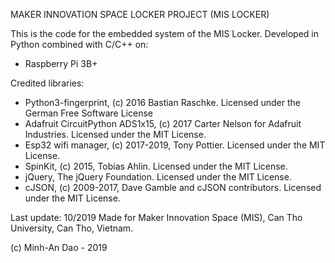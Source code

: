 MAKER INNOVATION SPACE LOCKER PROJECT (MIS LOCKER)

This is the code for the embedded system of the MIS Locker.
Developed in Python combined with C/C++ on:
 - Raspberry Pi 3B+

Credited libraries:
 - Python3-fingerprint, (c) 2016 Bastian Raschke. Licensed under the German Free Software License
 - Adafruit CircuitPython ADS1x15, (c) 2017 Carter Nelson for Adafruit Industries. Licensed under the MIT License.
 - Esp32 wifi manager, (c) 2017-2019, Tony Pottier. Licensed under the MIT License.
 - SpinKit, (c) 2015, Tobias Ahlin. Licensed under the MIT License.
 - jQuery, The jQuery Foundation. Licensed under the MIT License.
 - cJSON, (c) 2009-2017, Dave Gamble and cJSON contributors. Licensed under the MIT License.


Last update: 10/2019
Made for Maker Innovation Space (MIS), Can Tho University, Can Tho, Vietnam.

(c) Minh-An Dao - 2019

